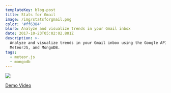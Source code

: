 ```yaml
---
templateKey: blog-post
title: Stats for Gmail
image: /img/statsforgmail.png
color: '#ff6384'
blurb: Analyze and visualize trends in your Gmail inbox
date: 2017-10-23T05:02:02.801Z
description: >-
  Analyze and visualize trends in your Gmail inbox using the Google API,
  MeteorJS, and MongoDB.
tags:
  - meteor.js
  - mongodb
---
```

![](/img/stats-for-gmail.png)

[Demo Video](https://vimeo.com/223185088)
